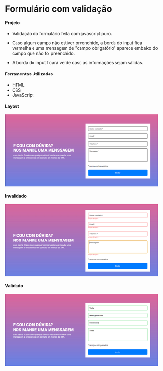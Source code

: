 # Formulário com validação

#### Projeto <br>
* Validação do formulário feita com
javascript puro. 

* Caso algum campo não estiver preenchido, a borda do input fica vermelha e uma mensagem de "campo obrigatório" aparece embaixo do campo que não foi preenchido.

* A borda do input ficará verde caso as informações sejam válidas.

#### Ferramentas Utilizadas <br>
* HTML <br>
* CSS <br>
* JavaScript <br>

#### Layout <br>
![alt text](./src/images/layout.png)

#### Invalidado <br>
![alt text](./src/images/invalidado.png)

#### Validado <br>
![alt text](./src/images/validado.png)